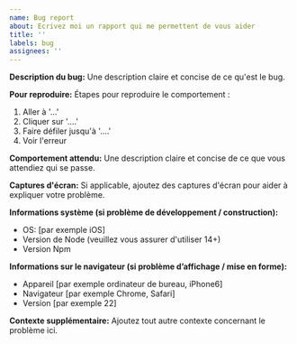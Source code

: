 ```yaml
---
name: Bug report
about: Ecrivez moi un rapport qui me permettent de vous aider
title: ''
labels: bug
assignees: ''
---
```


**Description du bug:**
Une description claire et concise de ce qu'est le bug.

**Pour reproduire:**
Étapes pour reproduire le comportement :

1. Aller à '...'
2. Cliquer sur '....'
3. Faire défiler jusqu'à '....'
4. Voir l'erreur

**Comportement attendu:**
Une description claire et concise de ce que vous attendiez qui se passe.

**Captures d'écran:**
Si applicable, ajoutez des captures d'écran pour aider à expliquer votre problème.

**Informations système (si problème de développement / construction):**

- OS: [par exemple iOS]
- Version de Node (veuillez vous assurer d'utiliser 14+)
- Version Npm

**Informations sur le navigateur (si problème d’affichage / mise en forme):**

- Appareil [par exemple ordinateur de bureau, iPhone6]
- Navigateur [par exemple Chrome, Safari]
- Version [par exemple 22]

**Contexte supplémentaire:**
Ajoutez tout autre contexte concernant le problème ici.
